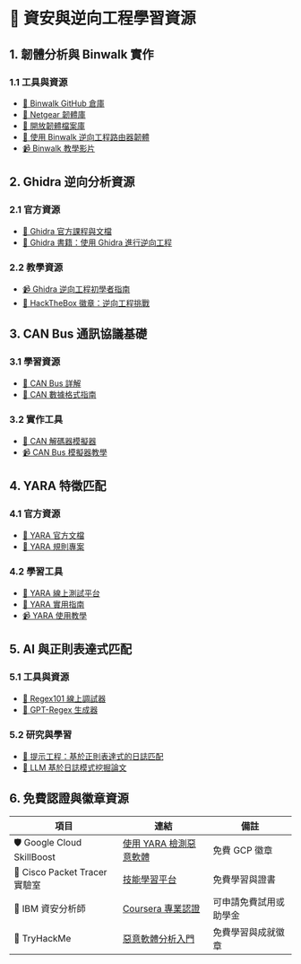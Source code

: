 # 🧠 資安與逆向工程學習資源

## 1. 韌體分析與 Binwalk 實作

### 1.1 工具與資源

- [🔧 Binwalk GitHub 倉庫](https://github.com/ReFirmLabs/binwalk)
- [📂 Netgear 韌體庫](https://firmware.netgear.com)
- [📂 開放韌體檔案庫](https://archive.org/details/firmware)
- [📘 使用 Binwalk 逆向工程路由器韌體](https://sergioprado.blog/reverse-engineering-router-firmware-with-binwalk/)
- [📹 Binwalk 教學影片](https://www.youtube.com/watch?v=gbLrXe5VZ48)

## 2. Ghidra 逆向分析資源

### 2.1 官方資源

- [📘 Ghidra 官方課程與文檔](https://ghidra-sre.org/)
- [📖 Ghidra 書籍：使用 Ghidra 進行逆向工程](https://nostarch.com/ghidra)

### 2.2 教學資源

- [📹 Ghidra 逆向工程初學者指南](https://www.youtube.com/watch?v=JBHrP5yQr1E)
- [🏅 HackTheBox 徽章：逆向工程挑戰](https://app.hackthebox.com/badges)

## 3. CAN Bus 通訊協議基礎

### 3.1 學習資源

- [📘 CAN Bus 詳解](https://www.csselectronics.com/screen/page/simple-intro-to-can-bus/language/en)
- [📘 CAN 數據格式指南](https://www.ni.com/en-us/innovations/can.html)

### 3.2 實作工具

- [🧪 CAN 解碼器模擬器](https://www.csselectronics.com/pages/can-bus-data-logger-simulator)
- [📹 CAN Bus 模擬器教學](https://www.youtube.com/watch?v=9Y4aJkQ5Z3M)

## 4. YARA 特徵匹配

### 4.1 官方資源

- [📘 YARA 官方文檔](https://yara.readthedocs.io/en/stable/)
- [🧰 YARA 規則專案](https://github.com/Yara-Rules/rules)

### 4.2 學習工具

- [🧪 YARA 線上測試平台](https://yara-online.herokuapp.com/)
- [📘 YARA 實用指南](https://www.nviso.be/wp-content/uploads/2021/06/Practical-YARA-Guide.pdf)
- [📹 YARA 使用教學](https://www.youtube.com/watch?v=2FE3bBJsqcw)

## 5. AI 與正則表達式匹配

### 5.1 工具與資源

- [🧠 Regex101 線上調試器](https://regex101.com/)
- [📂 GPT-Regex 生成器](https://github.com/kernyx/gpt-regex-generator)

### 5.2 研究與學習

- [📘 提示工程：基於正則表達式的日誌匹配](https://platform.openai.com/examples)
- [📘 LLM 基於日誌模式挖掘論文](https://arxiv.org/abs/2310.03091)

## 6. 免費認證與徽章資源

| 項目                          | 連結                                                                                              | 備註                   |
| ----------------------------- | ------------------------------------------------------------------------------------------------- | ---------------------- |
| 🛡️ Google Cloud SkillBoost    | [使用 YARA 檢測惡意軟體](https://www.cloudskillsboost.google/paths/42)                            | 免費 GCP 徽章          |
| 📡 Cisco Packet Tracer 實驗室 | [技能學習平台](https://skillsforall.com/)                                                         | 免費學習與證書         |
| 🧠 IBM 資安分析師             | [Coursera 專業認證](https://www.coursera.org/professional-certificates/ibm-cybersecurity-analyst) | 可申請免費試用或助學金 |
| 🔐 TryHackMe                  | [惡意軟體分析入門](https://tryhackme.com/room/introtomalware)                                     | 免費學習與成就徽章     |
